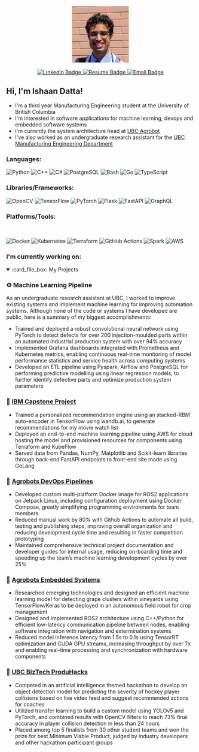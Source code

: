 <!----- Intro ----->

<p id="profile-picture" align="center">
  <img width=30% src="https://github.com/Ishaan-Datta/Ishaan-Datta/blob/main/profile.png" alt="Profile Picture">
</p>

<div id="badges" align="center">
  <a href="https://www.linkedin.com/in/Ishaan-Datta/">
    <img src="https://img.shields.io/badge/LinkedIn-22242d?logo=linkedin&logoColor=white&style=for-the-badge" alt="LinkedIn Badge">
  </a>
<!--   <a href="https://eliodinino.com">
    <img src="https://img.shields.io/badge/Website-22242d?style=for-the-badge&logo=Google-chrome&logoColor=white" alt="Website Badge">
  </a> -->
  <a href="https://drive.google.com/file/d/1GtKjAVvh8-N9s_xgi1c8JIYwgCybGZhS/view?usp=sharing">
    <img src="https://img.shields.io/badge/Resume-22242d?style=for-the-badge&logo=giphy&logoColor=white" alt="Resume Badge">
  </a>
  <a href="mailto:ishaandatta737@gmail.com">
    <img src="https://img.shields.io/badge/Email-22242d?style=for-the-badge&logo=gmail&logoColor=white" alt="Email Badge">
  </a>
</div>

<h2>Hi, I'm Ishaan Datta!</h2>
<!-- <h2>Hi, I'm <a href="https://joeywang.ca/">Ishaan Datta</a>!</h2> -->

<p>
  <ul>
    <li>I'm a third year Manufacturing Engineering student at the University of British Columbia</li>
    <li>I'm interested in software applications for machine learning, devops and embedded software systems </li>
    <li>I'm currently the system architecture head at  <a href="https://ubcagrobot.com/">UBC Agrobot</a> </li>
    <li>I've also worked as an undergraduate research assistant for the <a href="https://manufacturing.engineering.ubc.ca/">UBC Manufacturing Engineering Department</a></li>
  </ul>
</p>

<h3>Languages: </h3>
<p>
<img alt="Python" src="https://img.shields.io/badge/Python-3776AB?style=for-the-badge&logo=python&logoColor=white" />
<img alt="C++" src="https://img.shields.io/badge/C%2B%2B-00599C?style=for-the-badge&logo=c%2B%2B&logoColor=white" />
<img alt="C#" src="https://img.shields.io/badge/C%23-512BD4?style=for-the-badge&logo=c&logoColor=white" />
<img alt="PostgreSQL" src="https://img.shields.io/badge/PostgreSQL-4169E1?style=for-the-badge&logo=postgresql&logoColor=white" />
<img alt="Bash" src="https://img.shields.io/badge/Bash-4EAA25?style=for-the-badge&logo=gnubash&logoColor=white" />
<img alt="Go" src="https://img.shields.io/badge/Go-00ADD8?style=for-the-badge&logo=go&logoColor=black" />
<img alt="TypeScript" src="https://img.shields.io/badge/TypeScript-3178C6?style=for-the-badge&logo=typescript&logoColor=white" />
</p>

<h3>Libraries/Frameworks: </h3>
<p>
<img alt="OpenCV" src="https://img.shields.io/badge/OpenCV-5C3EE8?style=for-the-badge&logo=opencv&logoColor=white" />
<img alt="TensorFlow" src="https://img.shields.io/badge/TensorFlow-FF6F00?style=for-the-badge&logo=tensorflow&logoColor=white" />
<img alt="PyTorch" src="https://img.shields.io/badge/PyTorch-EE4C2C?style=for-the-badge&logo=pytorch&logoColor=white" />
<img alt="Flask" src="https://img.shields.io/badge/Flask-000000?style=for-the-badge&logo=flask&logoColor=white" />
<img alt="FastAPI" src="https://img.shields.io/badge/FastAPI-009688?style=for-the-badge&logo=fastapi&logoColor=white" />
<img alt="GraphQL" src="https://img.shields.io/badge/GraphQL-E10098?style=for-the-badge&logo=graphql&logoColor=white" />
</p>

<h3>Platforms/Tools: </h3>
<br>
<p>
<img alt="Docker" src="https://img.shields.io/badge/Docker-2496ED?style=for-the-badge&logo=docker&logoColor=white" />
<img alt="Kubernetes" src="https://img.shields.io/badge/Kubernetes-326CE5?style=for-the-badge&logo=kubernetes&logoColor=white" />
<img alt="Terraform" src="https://img.shields.io/badge/Terraform-844FBA?style=for-the-badge&logo=terraform&logoColor=white" />
<img alt="GitHub Actions" src="https://img.shields.io/badge/GitHub%20Actions-2088FF?style=for-the-badge&logo=githubactions&logoColor=white" />
<img alt="Spark" src="https://img.shields.io/badge/Spark-E25A1C?style=for-the-badge&logo=apachespark&logoColor=white" />
<img alt="AWS" src="https://img.shields.io/badge/AWS-232F3E?style=for-the-badge&logo=amazonwebservices&logoColor=white" />
</p>

<!----- Projects ----->
<h3>I'm currently working on:</h3>
<details open>
  <summary>:card_file_box: My Projects</summary>

  ### ⚙️ Machine Learning Pipeline
 As an undergraduate research assistant at UBC, I worked to improve existing systems and implement machine learning for improving automation systems. Although none of the code or systems I have developed are public, here is a summary of my biggest accomplishments:
  - Trained and deployed a robust convolutional neural network using PyTorch to detect defects for over 200 injection-moulded parts within an automated industrial production system with over 94% accuracy
  - Implemented Grafana dashboards integrated with Prometheus and Kubernetes metrics, enabling continuous real-time monitoring of model performance statistics and service health across computing systems
  - Developed an ETL pipeline using Pyspark, Airflow and PostgreSQL for performing predictive modelling using linear regression models, to further identify defective parts and optimize production system parameters
  
  ### 🎥 [IBM Capstone Project](https://github.com/Ishaan-Datta/IBM-Capstone-Project)
  - Trained a personalized recommendation engine using an stacked-RBM auto-encoder in TensorFlow using wandb.ai, to generate recommendations for my movie watch list
  - Deployed an end-to-end machine learning pipeline using AWS for cloud hosting the model and provisioned resources for components using Terraform and KubeFlow
  - Served data from Pandas, NumPy, Matplotlib and Scikit-learn libraries through back-end FastAPI endpoints to front-end site made using GoLang

  ### 🤖 [Agrobots DevOps Pipelines](https://github.com/korih-dev/dev-containers)
  - Developed custom multi-platform Docker image for ROS2 applications on Jetpack Linux, including configuration deployment using Docker Compose, greatly simplifying programming environments for team members
  - Reduced manual work by 80% with Github Actions to automate all build, testing and publishing steps, improving overall organization and reducing development cycle time and resulting in faster competition prototyping
  - Maintained comprehensive technical project documentation and developer guides for internal usage, reducing on-boarding time and speeding up the team’s machine learning development cycles by over 25%

  ### 🌱 [Agrobots Embedded Systems](https://github.com/UBCAgroBot/AppliedAI)
  - Researched emerging technologies and designed an efficient machine learning model for detecting grape clusters within vineyards using TensorFlow/Keras to be deployed in an autonomous field robot for crop management
  - Designed and implemented ROS2 architecture using C++/Python for efficient low-latency communication pipeline between nodes, enabling software integration with navigation and extermination systems
  - Reduced model inference latency from 1.5s to 0.1s using TensorRT optimization and CUDA GPU streams, increasing throughput by over 7x and enabling real-time processing and synchronization with hardware components

  ### 🏒 [UBC BizTech ProduHacks](https://github.com/UBCAgroBot/AppliedAI)
  - Competed in an artificial intelligence themed hackathon to develop an object detection model for predicting the severity of hockey player collisions based on live video feed and suggest recommended actions for coaches
  - Utilized transfer learning to build a custom model using YOLOv5 and PyTorch, and combined results with OpenCV filters to reach 73% final accuracy in player collision detection in less than 24 hours
  - Placed among top 5 finalists from 30 other student teams and won the prize for best Minimum Viable Product, judged by industry developers and other hackathon participant groups

</details>
